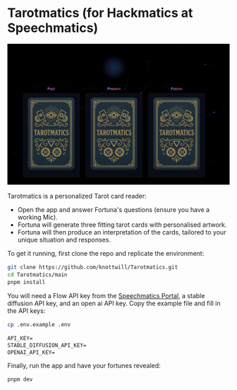 # Tarotmatics (for Hackmatics at Speechmatics)

![UI](./UI.png)

Tarotmatics is a personalized Tarot card reader:
- Open the app and answer Fortuna's questions (ensure you have a working Mic). 
- Fortuna will generate three fitting tarot cards with personalised artwork.
- Fortuna will then produce an interpretation of the cards, tailored to your unique situation and responses.

To get it running, first clone the repo and replicate the environment:
```bash
git clone https://github.com/knottwill/Tarotmatics.git
cd Tarotmatics/main
pnpm install
```

You will need a Flow API key from the [Speechmatics Portal](https://portal.speechmatics.com/dashboard), a stable diffusion API key, and an open ai API key. Copy the example file and fill in the API keys:

```bash
cp .env.example .env
```

```.env
API_KEY=
STABLE_DIFFUSION_API_KEY=
OPENAI_API_KEY=
```

Finally, run the app and have your fortunes revealed:

```bash
pnpm dev
```